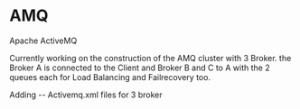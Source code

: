 # AMQ
Apache ActiveMQ


Currently working on the construction of the AMQ cluster with 3 Broker. 
the Broker A is connected to the Client and Broker B and C to A with the 2 queues each for Load Balancing and Failrecovery too. 

Adding -- Activemq.xml files for 3 broker
